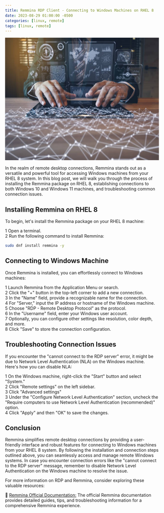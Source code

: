```yaml
---
title: Remmina RDP Client - Connecting to Windows Machines on RHEL 8
date: 2023-08-29 01:00:00 -0500
categories: [linux, remote]
tags: [linux, remote]
---
```


<img src="/assets/img/posts/2023/remmina_rdpclient/remmina_rdpclient.jpg" alt="Remmina RDP Client - Connecting to Windows Machines on RHEL 8" style="height:400px; width:600px;" />

In the realm of remote desktop connections, Remmina stands out as a versatile and powerful tool for accessing Windows machines from your RHEL 8 system. In this blog post, we will walk you through the process of installing the Remmina package on RHEL 8, establishing connections to both Windows 10 and Windows 11 machines, and troubleshooting common connection issues.

## Installing Remmina on RHEL 8

To begin, let's install the Remmina package on your RHEL 8 machine:

1 Open a terminal.<br>
2 Run the following command to install Remmina:<br>
```bash
sudo dnf install remmina -y
```
## Connecting to Windows Machine

Once Remmina is installed, you can effortlessly connect to Windows machines:

1 Launch Remmina from the Application Menu or search.<br>
2 Click the "+" button in the top-left corner to add a new connection.<br>
3 In the "Name" field, provide a recognizable name for the connection.<br>
4 For "Server," input the IP address or hostname of the Windows machine.<br>
5 Choose "RDP - Remote Desktop Protocol" as the protocol.<br>
6 In the "Username" field, enter your Windows user account.<br>
7 Optionally, you can configure other settings like resolution, color depth, and more.<br>
8 Click "Save" to store the connection configuration.<br>

## Troubleshooting Connection Issues

If you encounter the "cannot connect to the RDP server" error, it might be due to Network Level Authentication (NLA) on the Windows machine. Here's how you can disable NLA:

1 On the Windows machine, right-click the "Start" button and select "System."<br>
2 Click "Remote settings" on the left sidebar.<br>
3 Click "Advanced settings"<br>
3 Under the "Configure Network Level Authentication" section, uncheck the "Require computers to use Network Level Authentication (recommended)" option.<br>
4 Click "Apply" and then "OK" to save the changes.<br>

## Conclusion

Remmina simplifies remote desktop connections by providing a user-friendly interface and robust features for connecting to Windows machines from your RHEL 8 system. By following the installation and connection steps outlined above, you can seamlessly access and manage remote Windows systems. In case you encounter connection errors like the "cannot connect to the RDP server" message, remember to disable Network Level Authentication on the Windows machine to resolve the issue.

For more information on RDP and Remmina, consider exploring these valuable resources:

📝 [Remmina Official Documentation:](https://remmina.org/) The official Remmina documentation provides detailed guides, tips, and troubleshooting information for a comprehensive Remmina experience.
